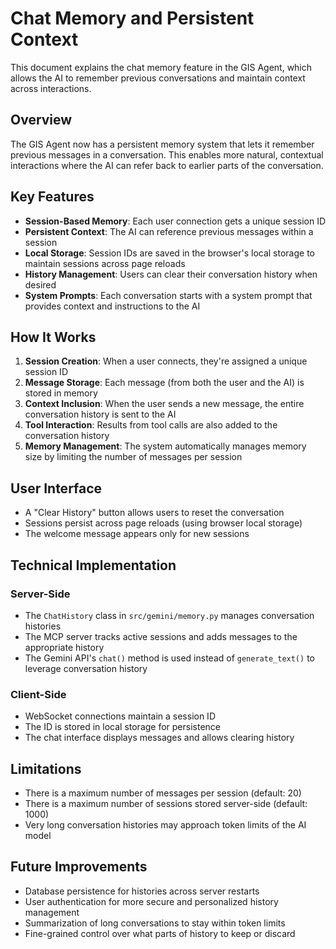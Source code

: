 # Chat Memory and Persistent Context

This document explains the chat memory feature in the GIS Agent, which allows the AI to remember previous conversations and maintain context across interactions.

## Overview

The GIS Agent now has a persistent memory system that lets it remember previous messages in a conversation. This enables more natural, contextual interactions where the AI can refer back to earlier parts of the conversation.

## Key Features

- **Session-Based Memory**: Each user connection gets a unique session ID
- **Persistent Context**: The AI can reference previous messages within a session
- **Local Storage**: Session IDs are saved in the browser's local storage to maintain sessions across page reloads
- **History Management**: Users can clear their conversation history when desired
- **System Prompts**: Each conversation starts with a system prompt that provides context and instructions to the AI

## How It Works

1. **Session Creation**: When a user connects, they're assigned a unique session ID
2. **Message Storage**: Each message (from both the user and the AI) is stored in memory
3. **Context Inclusion**: When the user sends a new message, the entire conversation history is sent to the AI
4. **Tool Interaction**: Results from tool calls are also added to the conversation history
5. **Memory Management**: The system automatically manages memory size by limiting the number of messages per session

## User Interface

- A "Clear History" button allows users to reset the conversation
- Sessions persist across page reloads (using browser local storage)
- The welcome message appears only for new sessions

## Technical Implementation

### Server-Side

- The `ChatHistory` class in `src/gemini/memory.py` manages conversation histories
- The MCP server tracks active sessions and adds messages to the appropriate history
- The Gemini API's `chat()` method is used instead of `generate_text()` to leverage conversation history

### Client-Side

- WebSocket connections maintain a session ID
- The ID is stored in local storage for persistence
- The chat interface displays messages and allows clearing history

## Limitations

- There is a maximum number of messages per session (default: 20)
- There is a maximum number of sessions stored server-side (default: 1000)
- Very long conversation histories may approach token limits of the AI model

## Future Improvements

- Database persistence for histories across server restarts
- User authentication for more secure and personalized history management
- Summarization of long conversations to stay within token limits
- Fine-grained control over what parts of history to keep or discard 